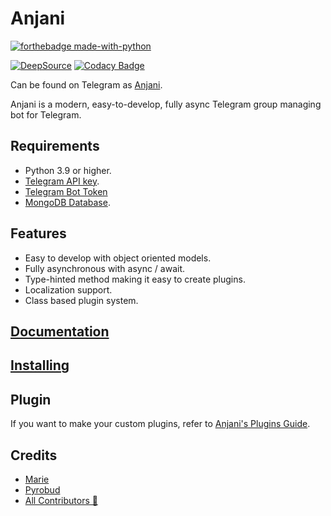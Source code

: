 # Anjani

[![forthebadge made-with-python](http://ForTheBadge.com/images/badges/made-with-python.svg)](https://www.python.org/)

[![DeepSource](https://deepsource.io/gh/userbotindo/Anjani.svg/?label=active+issues)](https://deepsource.io/gh/userbotindo/Anjani/?ref=repository-badge)
[![Codacy Badge](https://app.codacy.com/project/badge/Grade/23d2794692ad47a18849e06823aeaf6f)](https://www.codacy.com/gh/userbotindo/Anjani/dashboard?utm_source=github.com&utm_medium=referral&utm_content=userbotindo/Anjani&utm_campaign=Badge_Grade)

Can be found on Telegram as [Anjani](https://t.me/dAnjani_bot).

Anjani is a modern, easy-to-develop, fully async Telegram group managing bot for Telegram.

## Requirements

-   Python 3.9 or higher.
-   [Telegram API key](https://docs.pyrogram.org/intro/setup#api-keys).
-   [Telegram Bot Token](https://t.me/botfather)
-   [MongoDB Database](https://cloud.mongodb.com/).

## Features

-   Easy to develop with object oriented models.
-   Fully asynchronous with async / await.
-   Type-hinted method making it easy to create plugins.
-   Localization support.
-   Class based plugin system.

## [Documentation](https://userbotindo.com/anjani/docs/home)

## [Installing](https://userbotindo.com/anjani/docs/install)

## Plugin

If you want to make your custom plugins, refer to [Anjani's Plugins Guide](https://userbotindo.com/anjani/docs/plugin/creating-your-own-plugin).

## Credits

-   [Marie](https://github.com/PaulSonOfLars/tgbot)
-   [Pyrobud](https://github.com/kdrag0n/pyrobud)
-   [All Contributors 👥](https://github.com/userbotindo/Anjani/graphs/contributors)
